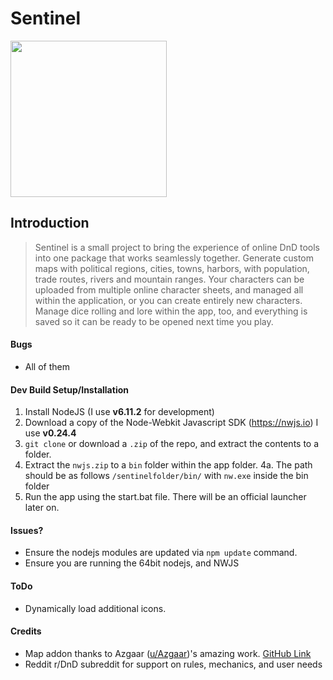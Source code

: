 # Sentinel

<img src="https://imgur.com/CS0pOs3.png" width="250">

## Introduction

> Sentinel is a small project to bring the experience of online DnD tools into one package that works seamlessly together. Generate custom maps with political regions, cities, towns, harbors, with population, trade routes, rivers and mountain ranges. Your characters can be uploaded from multiple online character sheets, and managed all within the application, or you can create entirely new characters. Manage dice rolling and lore within the app, too, and everything is saved so it can be ready to be opened next time you play.

#### Bugs
* All of them

#### Dev Build Setup/Installation
1. Install NodeJS (I use **v6.11.2** for development)
2. Download a copy of the Node-Webkit Javascript SDK (https://nwjs.io) I use **v0.24.4**
3. `git clone` or download a `.zip` of the repo, and extract the contents to a folder.
4. Extract the `nwjs.zip` to a `bin` folder within the app folder.
4a. The path should be as follows `/sentinelfolder/bin/` with `nw.exe` inside the bin folder
5. Run the app using the start.bat file. There will be an official launcher later on.


#### Issues?
* Ensure the nodejs modules are updated via `npm update` command.
* Ensure you are running the 64bit nodejs, and NWJS

#### ToDo
* Dynamically load additional icons.

#### Credits
* Map addon thanks to Azgaar ([u/Azgaar](https://www.reddit.com/user/Azgarr))'s amazing work. [GitHub Link](https://github.com/Azgaar/Fantasy-Map-Generator)
* Reddit r/DnD subreddit for support on rules, mechanics, and user needs
